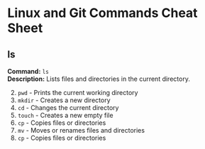 # Linux and Git Commands Cheat Sheet

## ls  
**Command:** `ls`  
**Description:** Lists files and directories in the current directory.

2. `pwd` - Prints the current working directory
3. `mkdir` - Creates a new directory
4. `cd` - Changes the current directory
5. `touch` - Creates a new empty file
6. `cp` - Copies files or directories
7. `mv` - Moves or renames files and directories
8. `cp` - Copies files or directories
